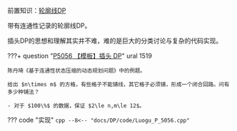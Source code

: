 前置知识：[轮廓线DP](./轮廓线DP.md)

带有连通性记录的轮廓线DP。

插头DP的思想和理解其实并不难，难的是巨大的分类讨论与复杂的代码实现。

???+ question "[P5056 【模板】插头 DP](https://www.luogu.com.cn/problem/P5056)"
    ural 1519

    陈丹琦《基于连通性状态压缩的动态规划问题》中的例题。

    给出 $n\times m$ 的方格，有些格子不能铺线，其它格子必须铺，形成一个闭合回路。问有多少种铺法？

    - 对于 $100\%$ 的数据，保证 $2\le n,m\le 12$。

??? code "实现"
    ```cpp
    --8<-- "docs/DP/code/Luogu_P_5056.cpp"
    ```